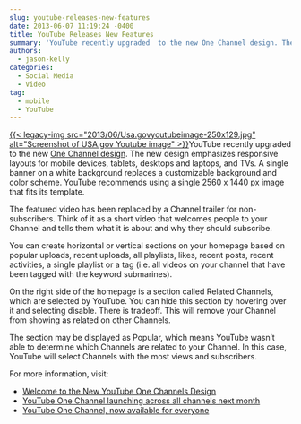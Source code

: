 ```yaml
---
slug: youtube-releases-new-features
date: 2013-06-07 11:19:24 -0400
title: YouTube Releases New Features
summary: 'YouTube recently upgraded  to the new One Channel design. The new design emphasizes responsive layouts for mobile devices, tablets, desktops and laptops, and TVs. A single banner on a white background replaces a customizable background and color scheme. YouTube recommends using a single 2560 x 1440 px image that fits'
authors:
  - jason-kelly
categories:
  - Social Media
  - Video
tag:
  - mobile
  - YouTube
---
```


[{{< legacy-img src="2013/06/Usa.govyoutubeimage-250x129.jpg" alt="Screenshot of USA.gov Youtube image" >}}](https://s3.amazonaws.com/sitesusa/wp-content/uploads/sites/212/2013/06/Usa.govyoutubeimage.jpg)YouTube recently upgraded  to the new [One Channel design](http://www.youtube.com/onechannel). The new design emphasizes responsive layouts for mobile devices, tablets, desktops and laptops, and TVs. A single banner on a white background replaces a customizable background and color scheme. YouTube recommends using a single 2560 x 1440 px image that fits its template.

The featured video has been replaced by a Channel trailer for non-subscribers. Think of it as a short video that welcomes people to your Channel and tells them what it is about and why they should subscribe.

You can create horizontal or vertical sections on your homepage based on popular uploads, recent uploads, all playlists, likes, recent posts, recent activities, a single playlist or a tag (i.e. all videos on your channel that have been tagged with the keyword submarines).

On the right side of the homepage is a section called Related Channels, which are selected by YouTube. You can hide this section by hovering over it and selecting disable. There is tradeoff. This will remove your Channel from showing as related on other Channels.

The section may be displayed as Popular, which means YouTube wasn’t able to determine which Channels are related to your Channel. In this case, YouTube will select Channels with the most views and subscribers.

For more information, visit:

  * <a href="http://support.google.com/youtube/bin/answer.py?hl=en&answer=2976276&topic=2976171&ctx=topic" target="_blank">Welcome to the New YouTube One Channels Design </a>
  * <a href="http://youtubecreator.blogspot.com/2013/05/youtube-one-channel-launching-across.html" target="_blank">YouTube One Channel launching across all channels next month</a>
  * <a href="http://youtubecreator.blogspot.com/2013/03/youtube-one-channel-now-available-for.html" target="_blank">YouTube One Channel, now available for everyone</a>